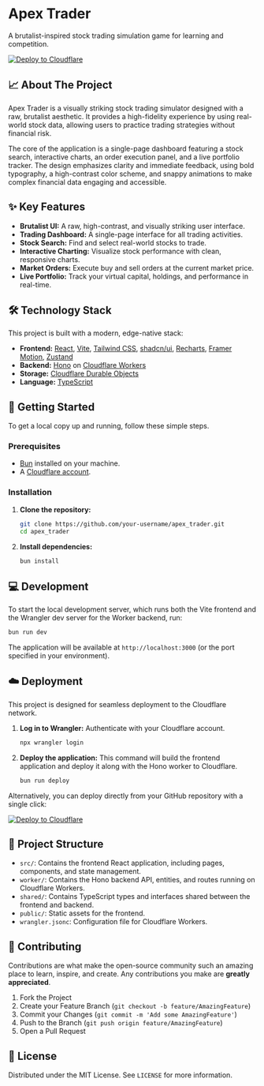 # Apex Trader

A brutalist-inspired stock trading simulation game for learning and competition.

[![Deploy to Cloudflare](https://deploy.workers.cloudflare.com/button)](https://deploy.workers.cloudflare.com/?url=https://github.com/browser-vm/apex-trader)

## 📈 About The Project

Apex Trader is a visually striking stock trading simulator designed with a raw, brutalist aesthetic. It provides a high-fidelity experience by using real-world stock data, allowing users to practice trading strategies without financial risk.

The core of the application is a single-page dashboard featuring a stock search, interactive charts, an order execution panel, and a live portfolio tracker. The design emphasizes clarity and immediate feedback, using bold typography, a high-contrast color scheme, and snappy animations to make complex financial data engaging and accessible.

## ✨ Key Features

-   **Brutalist UI:** A raw, high-contrast, and visually striking user interface.
-   **Trading Dashboard:** A single-page interface for all trading activities.
-   **Stock Search:** Find and select real-world stocks to trade.
-   **Interactive Charting:** Visualize stock performance with clean, responsive charts.
-   **Market Orders:** Execute buy and sell orders at the current market price.
-   **Live Portfolio:** Track your virtual capital, holdings, and performance in real-time.

## 🛠️ Technology Stack

This project is built with a modern, edge-native stack:

-   **Frontend:** [React](https://react.dev/), [Vite](https://vitejs.dev/), [Tailwind CSS](https://tailwindcss.com/), [shadcn/ui](https://ui.shadcn.com/), [Recharts](https://recharts.org/), [Framer Motion](https://www.framer.com/motion/), [Zustand](https://zustand-demo.pmnd.rs/)
-   **Backend:** [Hono](https://hono.dev/) on [Cloudflare Workers](https://workers.cloudflare.com/)
-   **Storage:** [Cloudflare Durable Objects](https://developers.cloudflare.com/durable-objects/)
-   **Language:** [TypeScript](https://www.typescriptlang.org/)

## 🚀 Getting Started

To get a local copy up and running, follow these simple steps.

### Prerequisites

-   [Bun](https://bun.sh/) installed on your machine.
-   A [Cloudflare account](https://dash.cloudflare.com/sign-up).

### Installation

1.  **Clone the repository:**
    ```sh
    git clone https://github.com/your-username/apex_trader.git
    cd apex_trader
    ```

2.  **Install dependencies:**
    ```sh
    bun install
    ```

## 💻 Development

To start the local development server, which runs both the Vite frontend and the Wrangler dev server for the Worker backend, run:

```sh
bun run dev
```

The application will be available at `http://localhost:3000` (or the port specified in your environment).

## ☁️ Deployment

This project is designed for seamless deployment to the Cloudflare network.

1.  **Log in to Wrangler:**
    Authenticate with your Cloudflare account.
    ```sh
    npx wrangler login
    ```

2.  **Deploy the application:**
    This command will build the frontend application and deploy it along with the Hono worker to Cloudflare.
    ```sh
    bun run deploy
    ```

Alternatively, you can deploy directly from your GitHub repository with a single click:

[![Deploy to Cloudflare](https://deploy.workers.cloudflare.com/button)](https://deploy.workers.cloudflare.com/?url=https://github.com/browser-vm/apex-trader)

## 📂 Project Structure

-   `src/`: Contains the frontend React application, including pages, components, and state management.
-   `worker/`: Contains the Hono backend API, entities, and routes running on Cloudflare Workers.
-   `shared/`: Contains TypeScript types and interfaces shared between the frontend and backend.
-   `public/`: Static assets for the frontend.
-   `wrangler.jsonc`: Configuration file for Cloudflare Workers.

## 🤝 Contributing

Contributions are what make the open-source community such an amazing place to learn, inspire, and create. Any contributions you make are **greatly appreciated**.

1.  Fork the Project
2.  Create your Feature Branch (`git checkout -b feature/AmazingFeature`)
3.  Commit your Changes (`git commit -m 'Add some AmazingFeature'`)
4.  Push to the Branch (`git push origin feature/AmazingFeature`)
5.  Open a Pull Request

## 📄 License

Distributed under the MIT License. See `LICENSE` for more information.